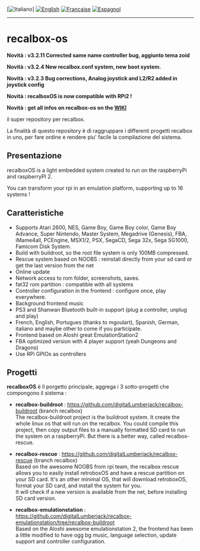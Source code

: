 [![Italiano](http://upload.wikimedia.org/wikipedia/commons/7/70/Flag_of_italy.png "Italiano")] [![English](http://upload.wikimedia.org/wikipedia/commons/e/e1/Union_Jack_22x16.png "English")](README.md)
[![Française](http://upload.wikimedia.org/wikipedia/commons/1/14/Flag_of_france.png "Française")](README-FR.md)  [![Espagnol](http://upload.wikimedia.org/wikipedia/commons/3/30/Flag_of_spain.png "Espagnol")](README-ES.md)
* * *
# recalbox-os
**Novità : v3.2.11 Corrected same name controller bug, aggiunto tema zoid**

**Novità : v3.2.4 New recalbox.conf system, new boot system.**

**Novità : v3.2.3 Bug corrections, Analog joystick and L2/R2 added in joystick config**

**Novità : recalboxOS is now compatible with RPi2 !**

**Novità : get all infos on recalbox-os on the [WIKI](https://github.com/digitalLumberjack/recalbox-os/wiki)**

il super repository per recalbox.

La finalità di questo repository è di raggruppare i differenti progetti recalbox in uno, per fare ordine e rendere
piu' facile la compilazione del sistema.

## Presentazione
recalboxOS is a light embedded system created to run on the raspberryPi and raspberryPI 2.

You can transform your rpi in an emulation platform, supporting up to 16 systems !


## Caratteristiche 
- Supports Atari 2600, NES, Game Boy, Game Boy color, Game Boy Advance, Super Nintendo, Master System, Megadrive (Genesis), FBA, iMame4all, PCEngine, MSX1/2, PSX, SegaCD, Sega 32x, Sega SG1000, Famicom Disk System.
- Build with buildroot, so the root file system is only 100MB compressed.
- Rescue system based on NOOBS : reinstall directly from your sd card or get the last version from the net
- Online update
- Network access to rom folder, screenshots, saves.
- fat32 rom partition : compatible with all systems
- Controller configuration in the frontend : configure once, play everywhere.
- Background frontend music
- PS3 and Shanwan Bluetooth built-in support (plug a controller, unplug and play)
- French, English, Portugues (thanks to mgoulart), Spanish, German, italiano and maybe other to come if you participate.
- Frontend based on Aloshi great EmulationStation2
- FBA optimized version with 4 player support (yeah Dungeons and Dragons)
- Use RPi GPIOs as controllers

## Progetti
**recalboxOS** è il porgetto principale, aggrega i 3 sotto-progetti che compongono il sistema :

- **recalbox-buildroot** : 
https://github.com/digitalLumberjack/recalbox-buildroot (branch recalbox)  
The recalbox-buildroot project is the buildroot system. It create the whole linux os that will run on the recalbox.
You could compile this project, then copy output files to a manually formatted SD card to run the system on a raspberryPi. But there is a better way, called recalbox-rescue.

- **recalbox-rescue** : 
https://github.com/digitalLumberjack/recalbox-rescue (branch recalbox)  
Based on the awesome NOOBS from rpi team, the recalbox rescue allows you to easily install retroboxOS and have a rescue partition on your SD card. It's an other minimal OS, that will download retroboxOS, format your SD card, and install the system for you.  
It will check if a new version is available from the net, before installing SD card version. 

- **recalbox-emulationstation** : 
https://github.com/digitalLumberjack/recalbox-emulationstation/tree/recalbox-buildroot  
Based on the Aloshi awesome emulationstation 2, the frontend has been a little modified to have ogg bg music, language selection, update support and controller configuration.

